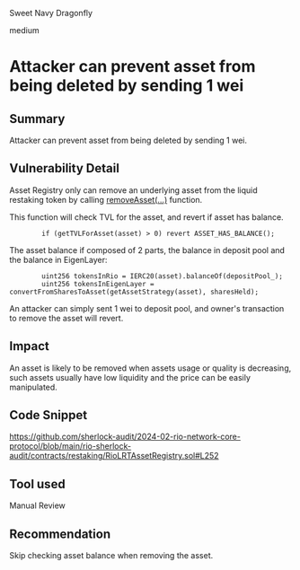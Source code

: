 Sweet Navy Dragonfly

medium

# Attacker can prevent asset from being deleted by sending 1 wei

## Summary
Attacker can prevent asset from being deleted by sending 1 wei.

## Vulnerability Detail
Asset Registry only can remove an underlying asset from the liquid restaking token by calling [removeAsset(...)](https://github.com/sherlock-audit/2024-02-rio-network-core-protocol/blob/main/rio-sherlock-audit/contracts/restaking/RioLRTAssetRegistry.sol#L250) function.

This function will check TVL for the asset, and revert if asset has balance.
```solidity
        if (getTVLForAsset(asset) > 0) revert ASSET_HAS_BALANCE();
```
The asset balance if composed of 2 parts, the balance in deposit pool and the balance in EigenLayer:
```solidity
        uint256 tokensInRio = IERC20(asset).balanceOf(depositPool_);
        uint256 tokensInEigenLayer = convertFromSharesToAsset(getAssetStrategy(asset), sharesHeld);
```

An attacker can simply sent 1 wei to deposit pool, and owner's transaction to remove the asset will revert.

## Impact
An asset is likely to be removed when assets usage or quality is decreasing, such assets usually have low liquidity and the price can be easily manipulated.

## Code Snippet
https://github.com/sherlock-audit/2024-02-rio-network-core-protocol/blob/main/rio-sherlock-audit/contracts/restaking/RioLRTAssetRegistry.sol#L252

## Tool used
Manual Review

## Recommendation
Skip checking asset balance when removing the asset.
